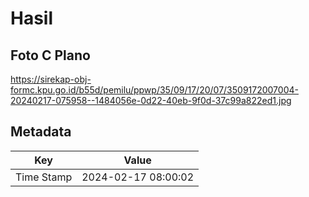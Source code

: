 # Hasil

## Foto C Plano

https://sirekap-obj-formc.kpu.go.id/b55d/pemilu/ppwp/35/09/17/20/07/3509172007004-20240217-075958--1484056e-0d22-40eb-9f0d-37c99a822ed1.jpg


## Metadata

| Key        | Value               |
| ---------- | ------------------- |
| Time Stamp | 2024-02-17 08:00:02 |



